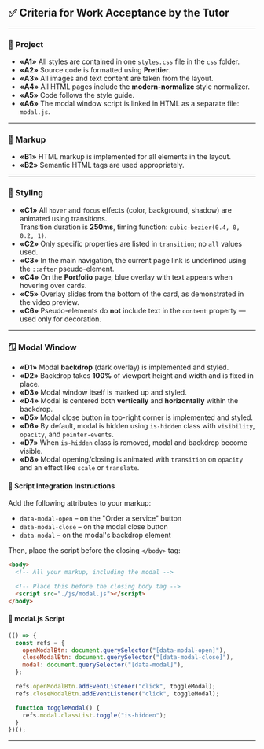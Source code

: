 ## ✅ Criteria for Work Acceptance by the Tutor

---

### 📁 Project

- **«A1»** All styles are contained in one `styles.css` file in the `css` folder.
- **«A2»** Source code is formatted using **Prettier**.
- **«A3»** All images and text content are taken from the layout.
- **«A4»** All HTML pages include the **modern-normalize** style normalizer.
- **«A5»** Code follows the style guide.
- **«A6»** The modal window script is linked in HTML as a separate file: `modal.js`.

---

### 🧩 Markup

- **«B1»** HTML markup is implemented for all elements in the layout.
- **«B2»** Semantic HTML tags are used appropriately.

---

### 🎨 Styling

- **«C1»** All `hover` and `focus` effects (color, background, shadow) are animated using transitions.  
  Transition duration is **250ms**, timing function: `cubic-bezier(0.4, 0, 0.2, 1)`.
- **«C2»** Only specific properties are listed in `transition`; no `all` values used.
- **«C3»** In the main navigation, the current page link is underlined using the `::after` pseudo-element.
- **«C4»** On the **Portfolio** page, blue overlay with text appears when hovering over cards.
- **«C5»** Overlay slides from the bottom of the card, as demonstrated in the video preview.
- **«C6»** Pseudo-elements do **not** include text in the `content` property — used only for decoration.

---

### 🪟 Modal Window

- **«D1»** Modal **backdrop** (dark overlay) is implemented and styled.
- **«D2»** Backdrop takes **100%** of viewport height and width and is fixed in place.
- **«D3»** Modal window itself is marked up and styled.
- **«D4»** Modal is centered both **vertically** and **horizontally** within the backdrop.
- **«D5»** Modal close button in top-right corner is implemented and styled.
- **«D6»** By default, modal is hidden using `is-hidden` class with `visibility`, `opacity`, and `pointer-events`.
- **«D7»** When `is-hidden` class is removed, modal and backdrop become visible.
- **«D8»** Modal opening/closing is animated with `transition` on `opacity` and an effect like `scale` or `translate`.

#### 📌 Script Integration Instructions

Add the following attributes to your markup:

- `data-modal-open` – on the "Order a service" button
- `data-modal-close` – on the modal close button
- `data-modal` – on the modal's backdrop element

Then, place the script before the closing `</body>` tag:

```html
<body>
  <!-- All your markup, including the modal -->

  <!-- Place this before the closing body tag -->
  <script src="./js/modal.js"></script>
</body>
```

#### 🧠 modal.js Script

```js
(() => {
  const refs = {
    openModalBtn: document.querySelector("[data-modal-open]"),
    closeModalBtn: document.querySelector("[data-modal-close]"),
    modal: document.querySelector("[data-modal]"),
  };

  refs.openModalBtn.addEventListener("click", toggleModal);
  refs.closeModalBtn.addEventListener("click", toggleModal);

  function toggleModal() {
    refs.modal.classList.toggle("is-hidden");
  }
})();
```

---
